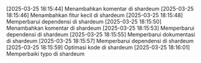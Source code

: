 [2025-03-25 18:15:44] Menambahkan komentar di shardeum
[2025-03-25 18:15:46] Menambahkan fitur kecil di shardeum
[2025-03-25 18:15:48] Memperbarui dependensi di shardeum
[2025-03-25 18:15:50] Menambahkan komentar di shardeum
[2025-03-25 18:15:53] Memperbarui dependensi di shardeum
[2025-03-25 18:15:55] Memperbarui dokumentasi di shardeum
[2025-03-25 18:15:57] Memperbarui dependensi di shardeum
[2025-03-25 18:15:59] Optimasi kode di shardeum
[2025-03-25 18:16:01] Memperbaiki typo di shardeum
